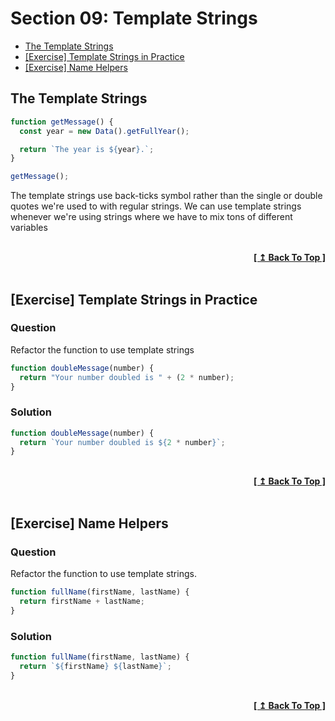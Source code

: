 # Section 09: Template Strings

- [The Template Strings](#the-template-strings)
- [[Exercise] Template Strings in Practice](#exercise-template-strings-in-practice)
- [[Exercise] Name Helpers](#exercise-name-helpers)

## The Template Strings

```javascript
function getMessage() {
  const year = new Data().getFullYear();

  return `The year is ${year}.`;
}

getMessage();
```

The template strings use back-ticks symbol rather than the single or double quotes we're used to with regular strings. We can use template strings whenever we're using strings where we have to mix tons of different variables

<br/>
<div align="right">
  <b><a href="#section-08-const-and-let">[ ↥ Back To Top ]</a></b>
</div>
<br/>

## [Exercise] Template Strings in Practice

### Question

Refactor the function to use template strings

```javascript
function doubleMessage(number) {
  return "Your number doubled is " + (2 * number);
}
```

### Solution

```javascript
function doubleMessage(number) {
  return `Your number doubled is ${2 * number}`;
}
```

<br/>
<div align="right">
  <b><a href="#section-08-const-and-let">[ ↥ Back To Top ]</a></b>
</div>
<br/>

## [Exercise] Name Helpers

### Question

Refactor the function to use template strings.

```javascript
function fullName(firstName, lastName) {
  return firstName + lastName;
}
```

### Solution

```javascript
function fullName(firstName, lastName) {
  return `${firstName} ${lastName}`;
}
```

<br/>
<div align="right">
  <b><a href="#section-08-const-and-let">[ ↥ Back To Top ]</a></b>
</div>
<br/>
